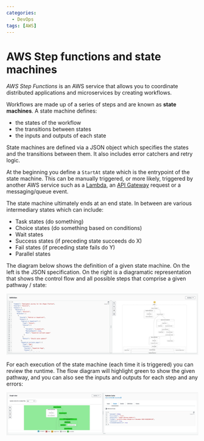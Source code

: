 ```yaml
---
categories:
  - DevOps
tags: [AWS]
---
```


# AWS Step functions and state machines

_AWS Step Functions_ is an AWS service that allows you to coordinate distributed
applications and microservices by creating workflows.

Workflows are made up of a series of steps and are known as **state machines**.
A state machine defines:

- the states of the workflow
- the transitions between states
- the inputs and outputs of each state

State machines are defined via a JSON object which specifies the states and the
transitions between them. It also includes error catchers and retry logic.

At the beginning you define a `StartAt` state which is the entrypoint of the
state machine. This can be manually triggered, or more likely, triggered by
another AWS service such as a
[Lambda](Lambda_programming_model.md), an
[API Gateway](AWS_API_Gateway.md) request or a messaging/queue
event.

The state machine ultimately ends at an end state. In between are various
intermediary states which can include:

- Task states (do something)
- Choice states (do something based on conditions)
- Wait states
- Success states (if preceding state succeeds do X)
- Fail states (if preceding state fails do Y)
- Parallel states

The diagram below shows the definition of a given state machine. On the left is
the JSON specification. On the right is a diagramatic representation that shows
the control flow and all possible steps that comprise a given pathway / state:

![](/img/state-machine-definition.png)

For each execution of the state machine (each time it is triggered) you can
review the runtime. The flow diagram will highlight green to show the given
pathway, and you can also see the inputs and outputs for each step and any
errors:

![](/img/state-machine-execution.png)
